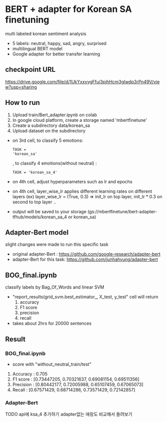 # BERT + adapter for Korean SA finetuning
multi labeled korean sentiment analysis
- 5 labels: neutral, happy, sad, angry, surprised
- multilingual BERT model
- Google adapter for better transfer learning


## checkpoint URL
https://drive.google.com/file/d/1UkYxxvygFfuj3pjhHcm3glwdp3rPn49V/view?usp=sharing


## How to run
1. Upload train/Bert_adapter.ipynb on colab
2. In google cloud platform, create a storage named 'mbertfinetune'
3. Create a subdirectory data/korean_sa
4. Upload dataset on the subdirectory

- on 3rd cell, to classify 5 emotions: <pre><code>TASK = 'korean_sa'</code></pre>, to classify 4 emotions(without neutral) : <pre><code>TASK = 'korean_sa_4'</code></pre>
- on 4th cell, adjust hyperparameters such as lr and epochs
- on 4th cell, layer_wise_lr applies different learning rates on different layers
    (ex) layer_wise_lr = (True, 0.3) => init_lr on top layer, init_lr * 0.3 on second to top layer ..

- output will be saved to your storage (gs://mbertfinetune/bert-adapter-tfhub/models/korean_sa_4 or korean_sa)


## Adapter-Bert model
slight changes were made to run this specific task
- original adapter-Bert : https://github.com/google-research/adapter-bert
- adapter-Bert for this task: https://github.com/junhahyung/adapter-bert


## BOG_final.ipynb
classify labels by Bag_Of_Words and linear SVM
- "report_results(grid_svm.best_estimator_, X_test, y_test" cell will return 
    1. accuracy
    2. F1 score
    3. precision
    4. recall
- takes about 2hrs for 20000 sentences


## Result
### BOG_final.ipynb
- score with "without_neutral_train/test"
1. Accuracy : 0.705
2. F1 score : [0.73447205, 0.70321637, 0.69081154, 0.69511356]
3. Precision :  [0.80442177, 0.72005988, 0.65107459, 0.67065073]
4. Recall : [0.67571429, 0.68714286, 0.73571429, 0.72142857]
### Adapter-Bert

TODO
api에 ksa_4 추가하기
adapter없는 애랑도 비교해서 돌려보기
